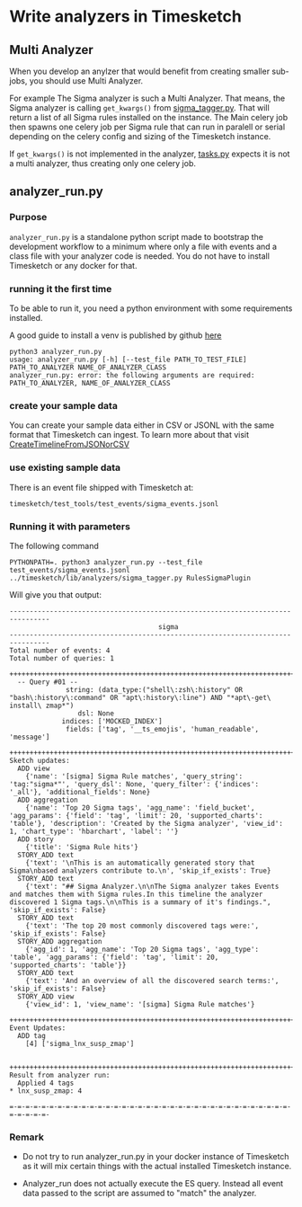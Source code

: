 # Write analyzers in Timesketch

## Multi Analyzer

When you develop an anylzer that would benefit from creating smaller sub-jobs, you should use Multi Analyzer.

For example The Sigma analyzer is such a Multi Analyzer. That means, the Sigma analyzer is calling ```get_kwargs()``` from [sigma_tagger.py](https://github.com/google/timesketch/blob/master/timesketch/lib/analyzers/sigma_tagger.py). That will return a list of all Sigma rules installed on the instance. The Main celery job then spawns one celery job per Sigma rule that can run in paralell or serial depending on the celery config and sizing of the Timesketch instance.

If ```get_kwargs()``` is not implemented in the analyzer, [tasks.py](https://github.com/google/timesketch/blob/master/timesketch/lib/tasks.py) expects it is not a multi analyzer, thus creating only one celery job.

## analyzer_run.py

### Purpose

`analyzer_run.py` is a standalone python script made to bootstrap the 
development workflow to a minimum where only a file with events and
a class file with your analyzer code is needed.
You do not have to install Timesketch or any docker for that.

### running it the first time

To be able to run it, you need a python environment with some requirements
installed.

A good guide to install a venv is published by github 
[here](https://uoa-eresearch.github.io/eresearch-cookbook/recipe/2014/11/26/python-virtual-env/)

```
python3 analyzer_run.py
usage: analyzer_run.py [-h] [--test_file PATH_TO_TEST_FILE] PATH_TO_ANALYZER NAME_OF_ANALYZER_CLASS
analyzer_run.py: error: the following arguments are required: PATH_TO_ANALYZER, NAME_OF_ANALYZER_CLASS
```

### create your sample data

You can create your sample data either in CSV or JSONL with the same format
that Timesketch can ingest. To learn more about that visit 
[CreateTimelineFromJSONorCSV](/guides/user/import-from-json-csv/) 

### use existing sample data

There is an event file shipped with Timesketch at:

```
timesketch/test_tools/test_events/sigma_events.jsonl
```

### Running it with parameters

The following command
```
PYTHONPATH=. python3 analyzer_run.py --test_file test_events/sigma_events.jsonl ../timesketch/lib/analyzers/sigma_tagger.py RulesSigmaPlugin
```

Will give you that output:
```
--------------------------------------------------------------------------------
                                     sigma
--------------------------------------------------------------------------------
Total number of events: 4
Total number of queries: 1

++++++++++++++++++++++++++++++++++++++++++++++++++++++++++++++++++++++++++++++++
  -- Query #01 --
              string: (data_type:("shell\:zsh\:history" OR "bash\:history\:command" OR "apt\:history\:line") AND "*apt\-get\ install\ zmap*")
                 dsl: None
             indices: ['MOCKED_INDEX']
              fields: ['tag', '__ts_emojis', 'human_readable', 'message']

++++++++++++++++++++++++++++++++++++++++++++++++++++++++++++++++++++++++++++++++
Sketch updates:
  ADD view
	{'name': '[sigma] Sigma Rule matches', 'query_string': 'tag:"sigma*"', 'query_dsl': None, 'query_filter': {'indices': '_all'}, 'additional_fields': None}
  ADD aggregation
	{'name': 'Top 20 Sigma tags', 'agg_name': 'field_bucket', 'agg_params': {'field': 'tag', 'limit': 20, 'supported_charts': 'table'}, 'description': 'Created by the Sigma analyzer', 'view_id': 1, 'chart_type': 'hbarchart', 'label': ''}
  ADD story
	{'title': 'Sigma Rule hits'}
  STORY_ADD text
	{'text': '\nThis is an automatically generated story that Sigma\nbased analyzers contribute to.\n', 'skip_if_exists': True}
  STORY_ADD text
	{'text': "## Sigma Analyzer.\n\nThe Sigma analyzer takes Events and matches them with Sigma rules.In this timeline the analyzer discovered 1 Sigma tags.\n\nThis is a summary of it's findings.", 'skip_if_exists': False}
  STORY_ADD text
	{'text': 'The top 20 most commonly discovered tags were:', 'skip_if_exists': False}
  STORY_ADD aggregation
	{'agg_id': 1, 'agg_name': 'Top 20 Sigma tags', 'agg_type': 'table', 'agg_params': {'field': 'tag', 'limit': 20, 'supported_charts': 'table'}}
  STORY_ADD text
	{'text': 'And an overview of all the discovered search terms:', 'skip_if_exists': False}
  STORY_ADD view
	{'view_id': 1, 'view_name': '[sigma] Sigma Rule matches'}

++++++++++++++++++++++++++++++++++++++++++++++++++++++++++++++++++++++++++++++++
Event Updates:
  ADD tag
	[4] ['sigma_lnx_susp_zmap']


++++++++++++++++++++++++++++++++++++++++++++++++++++++++++++++++++++++++++++++++
Result from analyzer run:
  Applied 4 tags
* lnx_susp_zmap: 4

=-=-=-=-=-=-=-=-=-=-=-=-=-=-=-=-=-=-=-=-=-=-=-=-=-=-=-=-=-=-=-=-=-=-=-=-=-=-=-=-
```

### Remark

* Do not try to run analyzer_run.py in your docker instance of Timesketch
as it will mix certain things with the actual installed Timesketch instance.

* Analyzer_run does not actually execute the ES query. Instead all event data 
passed to the script are assumed to "match" the analyzer.
